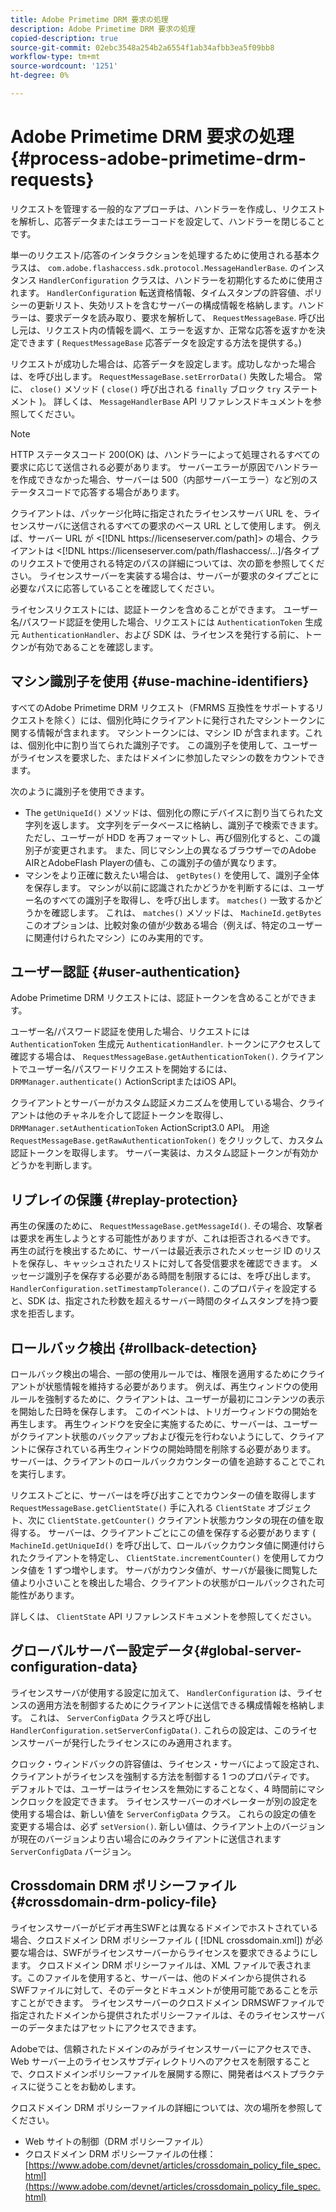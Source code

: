 ```yaml
---
title: Adobe Primetime DRM 要求の処理
description: Adobe Primetime DRM 要求の処理
copied-description: true
source-git-commit: 02ebc3548a254b2a6554f1ab34afbb3ea5f09bb8
workflow-type: tm+mt
source-wordcount: '1251'
ht-degree: 0%

---
```


# Adobe Primetime DRM 要求の処理 {#process-adobe-primetime-drm-requests}

リクエストを管理する一般的なアプローチは、ハンドラーを作成し、リクエストを解析し、応答データまたはエラーコードを設定して、ハンドラーを閉じることです。

単一のリクエスト/応答のインタラクションを処理するために使用される基本クラスは、 `com.adobe.flashaccess.sdk.protocol.MessageHandlerBase`. のインスタンス `HandlerConfiguration` クラスは、ハンドラーを初期化するために使用されます。 `HandlerConfiguration` 転送資格情報、タイムスタンプの許容値、ポリシーの更新リスト、失効リストを含むサーバーの構成情報を格納します。ハンドラーは、要求データを読み取り、要求を解析して、 `RequestMessageBase`. 呼び出し元は、リクエスト内の情報を調べ、エラーを返すか、正常な応答を返すかを決定できます ( `RequestMessageBase` 応答データを設定する方法を提供する。)

リクエストが成功した場合は、応答データを設定します。成功しなかった場合は、を呼び出します。 `RequestMessageBase.setErrorData()` 失敗した場合。 常に、 `close()` メソッド ( `close()` 呼び出される `finally` ブロック `try` ステートメント )。 詳しくは、 `MessageHandlerBase` API リファレンスドキュメントを参照してください。

>[!NOTE]
>
>HTTP ステータスコード 200(OK) は、ハンドラーによって処理されるすべての要求に応じて送信される必要があります。 サーバーエラーが原因でハンドラーを作成できなかった場合、サーバーは 500（内部サーバーエラー）など別のステータスコードで応答する場合があります。

クライアントは、パッケージ化時に指定されたライセンスサーバ URL を、ライセンスサーバに送信されるすべての要求のベース URL として使用します。 例えば、サーバー URL が &lt;[!DNL ht<span></span>tps://licenseserver.com/path]> の場合、クライアントは &lt;[!DNL ht<span></span>tps://licenseserver.com/path/flashaccess/...]/各タイプのリクエストで使用される特定のパスの詳細については、次の節を参照してください。 ライセンスサーバーを実装する場合は、サーバーが要求のタイプごとに必要なパスに応答していることを確認してください。

ライセンスリクエストには、認証トークンを含めることができます。 ユーザー名/パスワード認証を使用した場合、リクエストには `AuthenticationToken` 生成元 `AuthenticationHandler`、および SDK は、ライセンスを発行する前に、トークンが有効であることを確認します。

## マシン識別子を使用 {#use-machine-identifiers}

すべてのAdobe Primetime DRM リクエスト（FMRMS 互換性をサポートするリクエストを除く）には、個別化時にクライアントに発行されたマシントークンに関する情報が含まれます。 マシントークンには、マシン ID が含まれます。これは、個別化中に割り当てられた識別子です。 この識別子を使用して、ユーザーがライセンスを要求した、またはドメインに参加したマシンの数をカウントできます。

次のように識別子を使用できます。

* The `getUniqueId()` メソッドは、個別化の際にデバイスに割り当てられた文字列を返します。 文字列をデータベースに格納し、識別子で検索できます。 ただし、ユーザーが HDD を再フォーマットし、再び個別化すると、この識別子が変更されます。 また、同じマシン上の異なるブラウザーでのAdobe AIRとAdobeFlash Playerの値も、この識別子の値が異なります。
* マシンをより正確に数えたい場合は、 `getBytes()` を使用して、識別子全体を保存します。 マシンが以前に認識されたかどうかを判断するには、ユーザー名のすべての識別子を取得し、を呼び出します。 `matches()` 一致するかどうかを確認します。 これは、 `matches()` メソッドは、 `MachineId.getBytes`このオプションは、比較対象の値が少数ある場合（例えば、特定のユーザーに関連付けられたマシン）にのみ実用的です。

## ユーザー認証 {#user-authentication}

Adobe Primetime DRM リクエストには、認証トークンを含めることができます。

ユーザー名/パスワード認証を使用した場合、リクエストには `AuthenticationToken` 生成元 `AuthenticationHandler`. トークンにアクセスして確認する場合は、 `RequestMessageBase.getAuthenticationToken()`. クライアントでユーザー名/パスワードリクエストを開始するには、 `DRMManager.authenticate()` ActionScriptまたはiOS API。

クライアントとサーバーがカスタム認証メカニズムを使用している場合、クライアントは他のチャネルを介して認証トークンを取得し、 `DRMManager.setAuthenticationToken` ActionScript3.0 API。 用途 `RequestMessageBase.getRawAuthenticationToken()` をクリックして、カスタム認証トークンを取得します。 サーバー実装は、カスタム認証トークンが有効かどうかを判断します。

## リプレイの保護 {#replay-protection}

再生の保護のために、 `RequestMessageBase.getMessageId()`. その場合、攻撃者は要求を再生しようとする可能性がありますが、これは拒否されるべきです。 再生の試行を検出するために、サーバーは最近表示されたメッセージ ID のリストを保存し、キャッシュされたリストに対して各受信要求を確認できます。 メッセージ識別子を保存する必要がある時間を制限するには、を呼び出します。 `HandlerConfiguration.setTimestampTolerance()`. このプロパティを設定すると、SDK は、指定された秒数を超えるサーバー時間のタイムスタンプを持つ要求を拒否します。

## ロールバック検出 {#rollback-detection}

ロールバック検出の場合、一部の使用ルールでは、権限を適用するためにクライアントが状態情報を維持する必要があります。 例えば、再生ウィンドウの使用ルールを強制するために、クライアントは、ユーザーが最初にコンテンツの表示を開始した日時を保存します。 このイベントは、トリガーウィンドウの開始を再生します。 再生ウィンドウを安全に実施するために、サーバーは、ユーザーがクライアント状態のバックアップおよび復元を行わないようにして、クライアントに保存されている再生ウィンドウの開始時間を削除する必要があります。 サーバーは、クライアントのロールバックカウンターの値を追跡することでこれを実行します。

リクエストごとに、サーバーはを呼び出すことでカウンターの値を取得します `RequestMessageBase.getClientState()` 手に入れる `ClientState` オブジェクト、次に `ClientState.getCounter()` クライアント状態カウンタの現在の値を取得する。 サーバーは、クライアントごとにこの値を保存する必要があります ( `MachineId.getUniqueId()` を呼び出して、ロールバックカウンタ値に関連付けられたクライアントを特定し、 `ClientState.incrementCounter()` を使用してカウンタ値を 1 ずつ増やします。 サーバがカウンタ値が、サーバが最後に閲覧した値より小さいことを検出した場合、クライアントの状態がロールバックされた可能性があります。

詳しくは、 `ClientState` API リファレンスドキュメントを参照してください。

## グローバルサーバー設定データ{#global-server-configuration-data}

ライセンスサーバが使用する設定に加えて、 `HandlerConfiguration` は、ライセンスの適用方法を制御するためにクライアントに送信できる構成情報を格納します。 これは、 `ServerConfigData` クラスと呼び出し `HandlerConfiguration.setServerConfigData()`. これらの設定は、このライセンスサーバーが発行したライセンスにのみ適用されます。

クロック・ウィンドバックの許容値は、ライセンス・サーバによって設定され、クライアントがライセンスを強制する方法を制御する 1 つのプロパティです。 デフォルトでは、ユーザーはライセンスを無効にすることなく、4 時間前にマシンクロックを設定できます。 ライセンスサーバーのオペレーターが別の設定を使用する場合は、新しい値を `ServerConfigData` クラス。 これらの設定の値を変更する場合は、必ず `setVersion()`. 新しい値は、クライアント上のバージョンが現在のバージョンより古い場合にのみクライアントに送信されます `ServerConfigData` バージョン。

## Crossdomain DRM ポリシーファイル {#crossdomain-drm-policy-file}

ライセンスサーバーがビデオ再生SWFとは異なるドメインでホストされている場合、クロスドメイン DRM ポリシーファイル ( [!DNL crossdomain.xml]) が必要な場合は、SWFがライセンスサーバーからライセンスを要求できるようにします。 クロスドメイン DRM ポリシーファイルは、XML ファイルで表されます。このファイルを使用すると、サーバーは、他のドメインから提供されるSWFファイルに対して、そのデータとドキュメントが使用可能であることを示すことができます。 ライセンスサーバーのクロスドメイン DRMSWFファイルで指定されたドメインから提供されたポリシーファイルは、そのライセンスサーバーのデータまたはアセットにアクセスできます。

Adobeでは、信頼されたドメインのみがライセンスサーバーにアクセスでき、Web サーバー上のライセンスサブディレクトリへのアクセスを制限することで、クロスドメインポリシーファイルを展開する際に、開発者はベストプラクティスに従うことをお勧めします。

クロスドメイン DRM ポリシーファイルの詳細については、次の場所を参照してください。

* Web サイトの制御（DRM ポリシーファイル）
* クロスドメイン DRM ポリシーファイルの仕様： [https://www.adobe.com/devnet/articles/crossdomain_policy_file_spec.html](https://www.adobe.com/devnet/articles/crossdomain_policy_file_spec.html)
